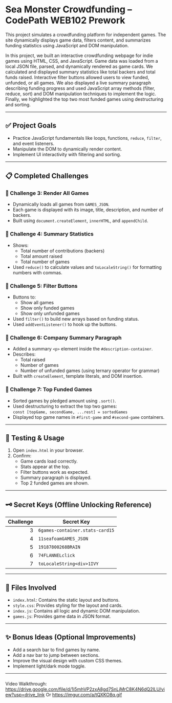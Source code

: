 # Sea Monster Crowdfunding – CodePath WEB102 Prework

This project simulates a crowdfunding platform for independent games. The site dynamically displays game data, filters content, and summarizes funding statistics using JavaScript and DOM manipulation.

In this project, we built an interactive crowdfunding webpage for indie games using HTML, CSS, and JavaScript. Game data was loaded from a local JSON file, parsed, and dynamically rendered as game cards. We calculated and displayed summary statistics like total backers and total funds raised. Interactive filter buttons allowed users to view funded, unfunded, or all games. We also displayed a live summary paragraph describing funding progress and used JavaScript array methods (filter, reduce, sort) and DOM manipulation techniques to implement the logic. Finally, we highlighted the top two most funded games using destructuring and sorting.

---

## ✅ Project Goals

- Practice JavaScript fundamentals like loops, functions, `reduce`, `filter`, and event listeners.
- Manipulate the DOM to dynamically render content.
- Implement UI interactivity with filtering and sorting.

---

## 📋 Completed Challenges

### 🔹 Challenge 3: Render All Games
- Dynamically loads all games from `GAMES_JSON`.
- Each game is displayed with its image, title, description, and number of backers.
- Built using `document.createElement`, `innerHTML`, and `appendChild`.

### 🔹 Challenge 4: Summary Statistics
- Shows:
  - Total number of contributions (backers)
  - Total amount raised
  - Total number of games
- Used `reduce()` to calculate values and `toLocaleString()` for formatting numbers with commas.

### 🔹 Challenge 5: Filter Buttons
- Buttons to:
  - Show all games
  - Show only funded games
  - Show only unfunded games
- Used `filter()` to build new arrays based on funding status.
- Used `addEventListener()` to hook up the buttons.

### 🔹 Challenge 6: Company Summary Paragraph
- Added a summary `<p>` element inside the `#description-container`.
- Describes:
  - Total raised
  - Number of games
  - Number of unfunded games (using ternary operator for grammar)
- Built with `createElement`, template literals, and DOM insertion.

### 🔹 Challenge 7: Top Funded Games
- Sorted games by pledged amount using `.sort()`.
- Used destructuring to extract the top two games:  
  `const [topGame, secondGame, ...rest] = sortedGames`
- Displayed top game names in `#first-game` and `#second-game` containers.

---

## 🧪 Testing & Usage

1. Open `index.html` in your browser.
2. Confirm:
   - Game cards load correctly.
   - Stats appear at the top.
   - Filter buttons work as expected.
   - Summary paragraph is displayed.
   - Top 2 funded games are shown.

---

## 🗝 Secret Keys (Offline Unlocking Reference)

| Challenge | Secret Key              |
|----------:|---------------------------------|
| 3         | `6games-container.stats-card15` |
| 4         | `11seafoamGAMES_JSON`           |
| 5         | `19187800268BRAIN`              |
| 6         | `74FLANNELclick`                |
| 7         | `toLocaleString<div>1IVY`       |

---

## 📂 Files Involved

- `index.html`: Contains the static layout and buttons.
- `style.css`: Provides styling for the layout and cards.
- `index.js`: Contains all logic and dynamic DOM manipulation.
- `games.js`: Provides game data in JSON format.

---

## ✨ Bonus Ideas (Optional Improvements)

- Add a search bar to find games by name.
- Add a nav bar to jump between sections.
- Improve the visual design with custom CSS themes.
- Implement light/dark mode toggle.

---

### 

Video Walkthrough:
https://drive.google.com/file/d/1i5mhVP2zxA8gd7SnLjMrC8K4N6dQ2lLU/view?usp=drive_link 
Or
https://imgur.com/a/tQXKO8q.gif

